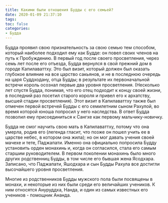 ```yaml
---
title: Какими были отношения Будды с его семьей?
date: 2020-01-09 21:37:10
tags:
toc: false
categories:
- Будда
---
```


Будда проявил свою признательность за свою семью тем способом, который наиболее подходил ему как Будде: он повел своих членов на путь к Пробуждению. В первый год после своего просветления, через семь лет после его отъезда, Будда вернулся в свой прежний дом в городе Капилаваттху. <!-- more --> Это был визит, который должен был оказать глубокое влияние на все царство сакьянов, и не в последнюю очередь на царя Суддходану, отца Будды; в результате их первоначальной встречи король осознал первые два уровня просветления. (Несколько лет спустя Будда, понимая, что его отец подходит к концу своей жизни, в последний раз посетил старого короля и привел его к архатству, высшей стадии просветления). Этот визит в Капилаваттху также был отмечен первой встречей Будды с его семилетним сыном Рахулой, во время которой юноша попросил у него наследства. В ответ Будда позволил ему присоединиться к Сангхе как первому мальчику-новичку.

Будда не смог научить свою мать в Капилаваттху, потому что она умерла, родив его (легенда гласит, что позже он пошел учить ее в царстве небес, в котором она жила); но он мог давать учения своей мачехе и тете, Паджапати. Именно она официально попросила Будду установить орден монахинь и, когда он согласился, стала его самым старшим руководителем. В первом поколении монахинь было много других родственниц Будды, в том числе его бывшая жена Ясодхара. Записано, что Паджапати, Яшодхара и сын Будды Рахула все достигли высочайшего уровня просветления.

Многие из родственников Будды мужского пола были посвящены в монахи, и некоторые из них были среди его величайших учеников. К ним относятся Ануруддха, Нанда, и один из самых известных его учеников - помощник Ананда.
